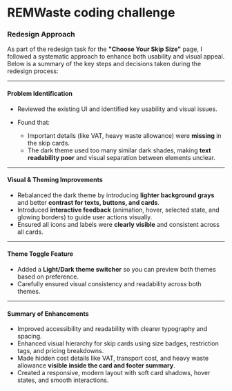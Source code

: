 # REMWaste coding challenge


### Redesign Approach

As part of the redesign task for the **"Choose Your Skip Size"** page, I followed a systematic approach to enhance both usability and visual appeal. Below is a summary of the key steps and decisions taken during the redesign process:

---

#### Problem Identification

* Reviewed the existing UI and identified key usability and visual issues.
* Found that:

  * Important details (like VAT, heavy waste allowance) were **missing** in the skip cards.
  * The dark theme used too many similar dark shades, making **text readability poor** and visual separation between elements unclear.

---

#### Visual & Theming Improvements

* Rebalanced the dark theme by introducing **lighter background grays** and better **contrast for texts, buttons, and cards**.
* Introduced **interactive feedback** (animation, hover, selected state, and glowing borders) to guide user actions visually.
* Ensured all icons and labels were **clearly visible** and consistent across all cards.

---

#### Theme Toggle Feature

* Added a **Light/Dark theme switcher** so you can preview both themes based on preference.
* Carefully ensured visual consistency and readability across both themes.

---

#### Summary of Enhancements

* Improved accessibility and readability with clearer typography and spacing.
* Enhanced visual hierarchy for skip cards using size badges, restriction tags, and pricing breakdowns.
* Made hidden cost details like VAT, transport cost, and heavy waste allowance **visible inside the card and footer summary**.
* Created a responsive, modern layout with soft card shadows, hover states, and smooth interactions.

